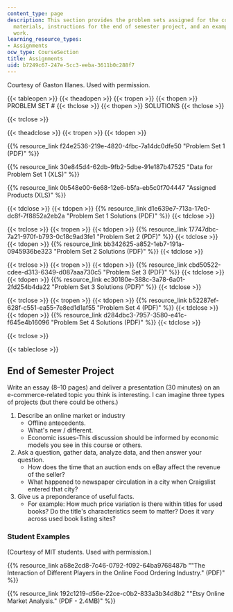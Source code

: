 ```yaml
---
content_type: page
description: This section provides the problem sets assigned for the course, related
  materials, instructions for the end of semester project, and an example of student
  work.
learning_resource_types:
- Assignments
ocw_type: CourseSection
title: Assignments
uid: b7249c67-247e-5cc3-eeba-3611b0c288f7
---
```


Courtesy of Gaston Illanes. Used with permission.

{{< tableopen >}}
{{< theadopen >}}
{{< tropen >}}
{{< thopen >}}
PROBLEM SET #
{{< thclose >}}
{{< thopen >}}
SOLUTIONS
{{< thclose >}}

{{< trclose >}}

{{< theadclose >}}
{{< tropen >}}
{{< tdopen >}}


{{% resource_link f24e2536-219e-4820-4fbc-7a14dc0dfe50 "Problem Set 1 (PDF)" %}}

{{% resource_link 30e845d4-62db-9fb2-5dbe-91e187b47525 "Data for Problem Set 1 (XLS)" %}}

{{% resource_link 0b548e00-6e68-12e6-b5fa-eb5c0f704447 "Assigned Products (XLS)" %}}


{{< tdclose >}}
{{< tdopen >}}
{{% resource_link d1e639e7-713a-17e0-dc8f-7f8852a2eb2a "Problem Set 1 Solutions (PDF)" %}}
{{< tdclose >}}

{{< trclose >}}
{{< tropen >}}
{{< tdopen >}}
{{% resource_link 17747dbc-7a21-970f-b793-0c18c9ad3fe1 "Problem Set 2 (PDF)" %}}
{{< tdclose >}}
{{< tdopen >}}
{{% resource_link bb342625-a852-1eb7-191a-0945936be323 "Problem Set 2 Solutions (PDF)" %}}
{{< tdclose >}}

{{< trclose >}}
{{< tropen >}}
{{< tdopen >}}
{{% resource_link cbd50522-cdee-d313-6349-d087aaa730c5 "Problem Set 3 (PDF)" %}}
{{< tdclose >}}
{{< tdopen >}}
{{% resource_link ec30180e-388c-3a78-6a01-2fd254b4da22 "Problem Set 3 Solutions (PDF)" %}}
{{< tdclose >}}

{{< trclose >}}
{{< tropen >}}
{{< tdopen >}}
{{% resource_link b52287ef-628f-c551-ea55-7e8ed1d1af55 "Problem Set 4 (PDF)" %}}
{{< tdclose >}}
{{< tdopen >}}
{{% resource_link d284dbc3-7957-3580-e41c-f645e4b16096 "Problem Set 4 Solutions (PDF)" %}}
{{< tdclose >}}

{{< trclose >}}

{{< tableclose >}}

End of Semester Project
-----------------------

Write an essay (8–10 pages) and deliver a presentation (30 minutes) on an e-commerce-related topic you think is interesting. I can imagine three types of projects (but there could be others.)

1.  Describe an online market or industry
    *   Offline antecedents.
    *   What's new / different.
    *   Economic issues-This discussion should be informed by economic models you see in this course or others.
2.  Ask a question, gather data, analyze data, and then answer your question.
    *   How does the time that an auction ends on eBay affect the revenue of the seller?
    *   What happened to newspaper circulation in a city when Craigslist entered that city?
3.  Give us a preponderance of useful facts.
    *   For example: How much price variation is there within titles for used books? Do the title's characteristics seem to matter? Does it vary across used book listing sites?

### Student Examples

(Courtesy of MIT students. Used with permission.)

{{% resource_link a68e2cd8-7c46-0792-f092-64ba9768487b "\"The Interaction of Different Players in the Online Food Ordering Industry.\" (PDF)" %}}

{{% resource_link 192c1219-d56e-22ce-c0b2-833a3b34d8b2 "\"Etsy Online Market Analysis.\" (PDF - 2.4MB)" %}}